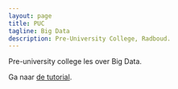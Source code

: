 ```yaml
---
layout: page
title: PUC
tagline: Big Data 
description: Pre-University College, Radboud.
---
```


Pre-university college les over Big Data.

Ga naar [de tutorial](tutorial.html).
